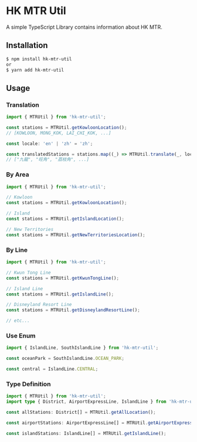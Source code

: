 # **HK MTR Util**

A simple TypeScript Library contains information about HK MTR.

## **Installation**

```bash
$ npm install hk-mtr-util
or
$ yarn add hk-mtr-util
```

## **Usage**

### **Translation**

```ts
import { MTRUtil } from 'hk-mtr-util';

const stations = MTRUtil.getKowloonLocation();
// [KOWLOON, MONG_KOK, LAI_CHI_KOK, ...]

const locale: 'en' | 'zh' = 'zh';

const translatedStations = stations.map((_) => MTRUtil.translate(_, locale));
// ["九龍", "旺角", "荔枝角", ...]
```

### **By Area**

```ts
import { MTRUtil } from 'hk-mtr-util';

// Kowloon
const stations = MTRUtil.getKowloonLocation();

// Island
const stations = MTRUtil.getIslandLocation();

// New Territories
const stations = MTRUtil.getNewTerritoriesLocation();
```

### **By Line**

```ts
import { MTRUtil } from 'hk-mtr-util';

// Kwun Tong Line
const stations = MTRUtil.getKwunTongLine();

// Island Line
const stations = MTRUtil.getIslandLine();

// Disneyland Resort Line
const stations = MTRUtil.getDisneylandResortLine();

// etc...
```

### **Use Enum**

```ts
import { IslandLine, SouthIslandLine } from 'hk-mtr-util';

const oceanPark = SouthIslandLine.OCEAN_PARK;

const central = IslandLine.CENTRAL;
```

### **Type Definition**

```ts
import { MTRUtil } from 'hk-mtr-util';
import type { District, AirportExpressLine, IslandLine } from 'hk-mtr-util';

const allStations: District[] = MTRUtil.getAllLocation();

const airportStations: AirportExpressLine[] = MTRUtil.getAirportExpressLine();

const islandStations: IslandLine[] = MTRUtil.getIslandLine();
```
